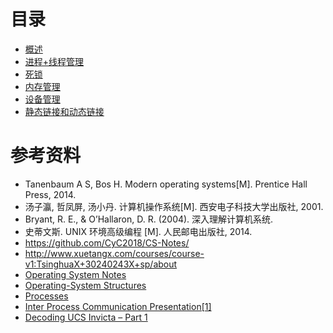 # 目录

- [概述](子目录-操作系统概述复习.md)
- [进程+线程管理](子目录-进程%2B线程管理复习.md)
- [死锁](子目录-死锁复习.md)
- [内存管理](子目录-内存管理复习.md)
- [设备管理](子目录-设备管理复习.md)
- [静态链接和动态链接](子目录-静态链接和动态链接复习.md)

# 参考资料

- Tanenbaum A S, Bos H. Modern operating systems[M]. Prentice Hall Press, 2014.
- 汤子瀛, 哲凤屏, 汤小丹. 计算机操作系统[M]. 西安电子科技大学出版社, 2001.
- Bryant, R. E., & O’Hallaron, D. R. (2004). 深入理解计算机系统.
- 史蒂文斯. UNIX 环境高级编程 [M]. 人民邮电出版社, 2014.
- <https://github.com/CyC2018/CS-Notes/>
- http://www.xuetangx.com/courses/course-v1:TsinghuaX+30240243X+sp/about
- [Operating System Notes](https://applied-programming.github.io/Operating-Systems-Notes/)
- [Operating-System Structures](https://www.cs.uic.edu/\~jbell/CourseNotes/OperatingSystems/2_Structures.html)
- [Processes](http://cse.csusb.edu/tongyu/courses/cs460/notes/process.php)
- [Inter Process Communication Presentation[1]](https://www.slideshare.net/rkolahalam/inter-process-communication-presentation1)
- [Decoding UCS Invicta – Part 1](https://blogs.cisco.com/datacenter/decoding-ucs-invicta-part-1)
